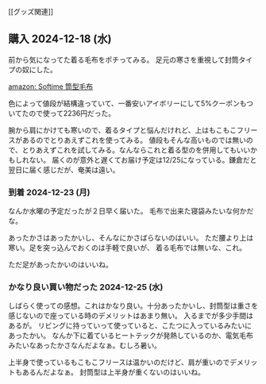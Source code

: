 [[グッズ関連]]

## 購入 2024-12-18 (水)

前から気になってた着る毛布をポチってみる。
足元の寒さを重視して封筒タイプの奴にした。

[amazon: Softime 筒型毛布](https://amzn.to/4iEWoQC)

色によって値段が結構違っていて、一番安いアイボリーにして5%クーポンもついてたので使って2236円だった。

腕から肩にかけても寒いので、着るタイプと悩んだけれど、上はもこもこフリースがあるのでとりあえずこれを使ってみる。
値段もそんな高いものでは無いので、とりあえずこれを試してみる。なんならこれと着る型のを併用してもいいかもしれない。
届くのが意外と遅くてお届け予定は12/25になっている。鎌倉だと翌日に届く感じだが、奄美は遠い。

### 到着 2024-12-23 (月)

なんか水曜の予定だったが２日早く届いた。
毛布で出来た寝袋みたいな何かだな。

あったかさはあったかいし、そんなにかさばらないのはいい。
ただ腰より上は寒い。足を突っ込んでおくのは手軽で良いが、
着る毛布では無いな、これ。

ただ足があったかいのはいいね。

### かなり良い買い物だった 2024-12-25 (水)

しばらく使っての感想。これはかなり良い。十分あったかいし、封筒型は重さを感じないので座っている時のデメリットはあまり無い。
入るまでが多少手間はあるが。
リビングに持っていって使っていると、こたつに入っているみたいにあったかい。
なんか下に着ているヒートテックが発熱しているのか、電気毛布みたいなあったかさなんだよなぁ。むしろ暑い。

上半身で使っているもこもこフリースは温かいのだけど、肩が重いのでデメリットもあるんだよなぁ。
封筒型は上半身が重くないのはいいね。